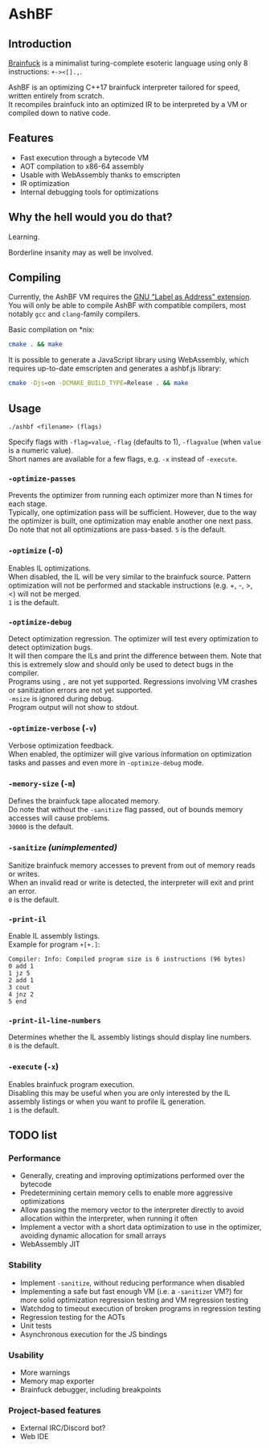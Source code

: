 # AshBF

## Introduction

[Brainfuck](https://en.wikipedia.org/wiki/Brainfuck) is a minimalist turing-complete esoteric language using only 8 instructions: `+-><[].,`.

AshBF is an optimizing C++17 brainfuck interpreter tailored for speed, written entirely from scratch.  
It recompiles brainfuck into an optimized IR to be interpreted by a VM or compiled down to native code.

## Features

- Fast execution through a bytecode VM
- AOT compilation to x86-64 assembly
- Usable with WebAssembly thanks to emscripten
- IR optimization
- Internal debugging tools for optimizations

## Why the hell would you do that?

Learning.

Borderline insanity may as well be involved.

## Compiling

Currently, the AshBF VM requires the [GNU "Label as Address" extension](https://gcc.gnu.org/onlinedocs/gcc/Labels-as-Values.html).  
You will only be able to compile AshBF with compatible compilers, most notably `gcc` and `clang`-family compilers.

Basic compilation on \*nix:

```bash
cmake . && make
```

It is possible to generate a JavaScript library using WebAssembly, which requires up-to-date emscripten and generates a ashbf.js library:

```bash
cmake -Djs=on -DCMAKE_BUILD_TYPE=Release . && make
```

## Usage

`./ashbf <filename> (flags)`

Specify flags with `-flag=value`, `-flag` (defaults to 1), `-flagvalue` (when `value` is a numeric value).  
Short names are available for a few flags, e.g. `-x` instead of `-execute`.

### `-optimize-passes`

Prevents the optimizer from running each optimizer more than N times for each stage.  
Typically, one optimization pass will be sufficient. However, due to the way the optimizer is built, one optimization may enable another one next pass.  
Do note that not all optimizations are pass-based.
`5` is the default.

### `-optimize` (`-O`)

Enables IL optimizations.  
When disabled, the IL will be very similar to the brainfuck source. Pattern optimization will not be performed and stackable instructions (e.g. +, -, >, <) will not be merged.  
`1` is the default.

### `-optimize-debug`

Detect optimization regression.
The optimizer will test every optimization to detect optimization bugs.    
It will then compare the ILs and print the difference between them. Note that this is extremely slow and should only be used to detect bugs in the compiler.  
Programs using `,` are not yet supported. Regressions involving VM crashes or sanitization errors are not yet supported.  
`-msize` is ignored during debug.  
Program output will not show to stdout.

### `-optimize-verbose` (`-v`)

Verbose optimization feedback.  
When enabled, the optimizer will give various information on optimization tasks and passes and even more in `-optimize-debug` mode.

### `-memory-size` (`-m`)

Defines the brainfuck tape allocated memory.  
Do note that without the `-sanitize` flag passed, out of bounds memory accesses will cause problems.  
`30000` is the default.

### `-sanitize` *(unimplemented)*

Sanitize brainfuck memory accesses to prevent from out of memory reads or writes.  
When an invalid read or write is detected, the interpreter will exit and print an error.  
`0` is the default.

### `-print-il`

Enable IL assembly listings.  
Example for program `+[+.]`:

```
Compiler: Info: Compiled program size is 6 instructions (96 bytes)
0 add 1
1 jz 5
2 add 1
3 cout
4 jnz 2
5 end
```

### `-print-il-line-numbers`

Determines whether the IL assembly listings should display line numbers.  
`0` is the default.

### `-execute` (`-x`)

Enables brainfuck program execution.  
Disabling this may be useful when you are only interested by the IL assembly listings or when you want to profile IL generation.  
`1` is the default.

## TODO list

### Performance
- Generally, creating and improving optimizations performed over the bytecode
- Predetermining certain memory cells to enable more aggressive optimizations
- Allow passing the memory vector to the interpreter directly to avoid allocation within the interpreter, when running it often
- Implement a vector with a short data optimization to use in the optimizer, avoiding dynamic allocation for small arrays
- WebAssembly JIT

### Stability
- Implement `-sanitize`, without reducing performance when disabled
- Implementing a safe but fast enough VM (i.e. a `-sanitize`r VM?) for more solid optimization regression testing and VM regression testing
- Watchdog to timeout execution of broken programs in regression testing
- Regression testing for the AOTs
- Unit tests
- Asynchronous execution for the JS bindings

### Usability
- More warnings
- Memory map exporter
- Brainfuck debugger, including breakpoints

### Project-based features
- External IRC/Discord bot?
- Web IDE